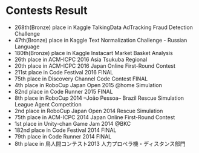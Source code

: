 # Contests Result

* 268th(Bronze) place in Kaggle TalkingData AdTracking Fraud Detection Challenge
* 47th(Bronze) place in Kaggle Text Normalization Challenge - Russian Language
* 180th(Bronze) place in Kaggle Instacart Market Basket Analysis
* 26th place in ACM-ICPC 2016 Asia Tsukuba Regional
* 20th place in ACM-ICPC 2016 Japan Online First-Round Contest
* 211st place in Code Festival 2016 FINAL
* 75th place in Discovery Channel Code Contest FINAL
* 4th place in RoboCup Japan Open 2015 @home Simulation
* 82nd place in Code Runner 2015 FINAL
* 8th place in RoboCup 2014 –João Pessoa– Brazil Rescue Simulation League Agent Competition
* 2nd place in RoboCup Japan Open 2014 Rescue Simulation
* 75th place in ACM-ICPC 2014 Japan Online First-Round Contest
* 1st place in Unity-chan Game Jam 2014 @BKC
* 182nd place in Code Festival 2014 FINAL
* 79th place in Code Runner 2014 FINAL
* 8th place in 鳥人間コンテスト2013 人力プロペラ機・ディスタンス部門